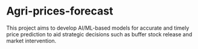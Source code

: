 # Agri-prices-forecast
This project aims to develop AI/ML-based models for accurate and timely price prediction to aid strategic decisions such as buffer stock release and market intervention.
